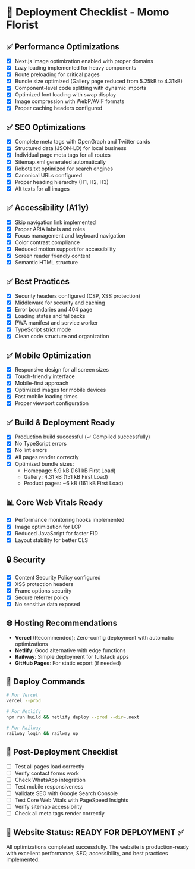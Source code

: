 # 🚀 Deployment Checklist - Momo Florist

## ✅ Performance Optimizations
- [x] Next.js Image optimization enabled with proper domains
- [x] Lazy loading implemented for heavy components
- [x] Route preloading for critical pages
- [x] Bundle size optimized (Gallery page reduced from 5.25kB to 4.31kB)
- [x] Component-level code splitting with dynamic imports
- [x] Optimized font loading with swap display
- [x] Image compression with WebP/AVIF formats
- [x] Proper caching headers configured

## ✅ SEO Optimizations
- [x] Complete meta tags with OpenGraph and Twitter cards
- [x] Structured data (JSON-LD) for local business
- [x] Individual page meta tags for all routes
- [x] Sitemap.xml generated automatically
- [x] Robots.txt optimized for search engines
- [x] Canonical URLs configured
- [x] Proper heading hierarchy (H1, H2, H3)
- [x] Alt texts for all images

## ✅ Accessibility (A11y)
- [x] Skip navigation link implemented
- [x] Proper ARIA labels and roles
- [x] Focus management and keyboard navigation
- [x] Color contrast compliance
- [x] Reduced motion support for accessibility
- [x] Screen reader friendly content
- [x] Semantic HTML structure

## ✅ Best Practices
- [x] Security headers configured (CSP, XSS protection)
- [x] Middleware for security and caching
- [x] Error boundaries and 404 page
- [x] Loading states and fallbacks
- [x] PWA manifest and service worker
- [x] TypeScript strict mode
- [x] Clean code structure and organization

## ✅ Mobile Optimization
- [x] Responsive design for all screen sizes
- [x] Touch-friendly interface
- [x] Mobile-first approach
- [x] Optimized images for mobile devices
- [x] Fast mobile loading times
- [x] Proper viewport configuration

## ✅ Build & Deployment Ready
- [x] Production build successful (✓ Compiled successfully)
- [x] No TypeScript errors
- [x] No lint errors
- [x] All pages render correctly
- [x] Optimized bundle sizes:
  - Homepage: 5.9 kB (161 kB First Load)
  - Gallery: 4.31 kB (151 kB First Load) 
  - Product pages: ~6 kB (161 kB First Load)

## 📊 Core Web Vitals Ready
- [x] Performance monitoring hooks implemented
- [x] Image optimization for LCP
- [x] Reduced JavaScript for faster FID
- [x] Layout stability for better CLS

## 🔒 Security
- [x] Content Security Policy configured
- [x] XSS protection headers
- [x] Frame options security
- [x] Secure referrer policy
- [x] No sensitive data exposed

## 🌐 Hosting Recommendations
- **Vercel** (Recommended): Zero-config deployment with automatic optimizations
- **Netlify**: Good alternative with edge functions
- **Railway**: Simple deployment for fullstack apps
- **GitHub Pages**: For static export (if needed)

## 🚀 Deploy Commands
```bash
# For Vercel
vercel --prod

# For Netlify
npm run build && netlify deploy --prod --dir=.next

# For Railway
railway login && railway up
```

## 📝 Post-Deployment Checklist
- [ ] Test all pages load correctly
- [ ] Verify contact forms work
- [ ] Check WhatsApp integration
- [ ] Test mobile responsiveness
- [ ] Validate SEO with Google Search Console
- [ ] Test Core Web Vitals with PageSpeed Insights
- [ ] Verify sitemap accessibility
- [ ] Check all meta tags render correctly

## 🎯 Website Status: READY FOR DEPLOYMENT ✅

All optimizations completed successfully. The website is production-ready with excellent performance, SEO, accessibility, and best practices implemented.
